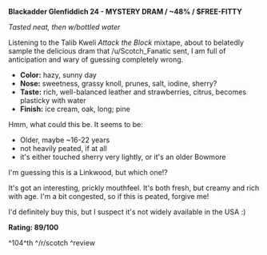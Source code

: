 **Blackadder Glenfiddich 24 - MYSTERY DRAM / ~48% / $FREE-FITTY**

*Tasted neat, then w/bottled water*

Listening to the Talib Kweli *Attack the Block* mixtape, about to belatedly sample the delicious dram that /u/Scotch_Fanatic sent, I am full of anticipation and wary of guessing completely wrong.

* **Color:** hazy, sunny day
* **Nose:** sweetness, grassy knoll, prunes, salt, iodine, sherry?
* **Taste:** rich, well-balanced leather and strawberries, citrus, becomes plasticky with water
* **Finish:** ice cream, oak, long; pine

Hmm, what could this be.  It seems to be:

* Older, maybe ~16-22 years
* not heavily peated, if at all
* it's either touched sherry very lightly, or it's an older Bowmore

I'm guessing this is a Linkwood, but which one!?

It's got an interesting, prickly mouthfeel.  It's both fresh, but creamy and rich with age.  I'm a bit congested, so if this is peated, forgive me!

I'd definitely buy this, but I suspect it's not widely available in the USA :)

**Rating: 89/100**

^104^th ^/r/scotch ^review